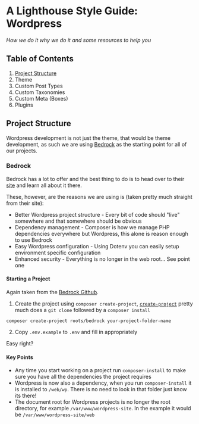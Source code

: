 # A Lighthouse Style Guide: Wordpress

*How we do it why we do it and some resources to help you*

## Table of Contents

1. [Project Structure](#project-structure)
2. Theme
2. Custom Post Types
3. Custom Taxonomies
4. Custom Meta (Boxes)
5. Plugins

## Project Structure

Wordpress development is not just the theme, that would be theme development, as such we are using [Bedrock](https://github.com/roots/bedrock) as the starting point for all of our projects.

### Bedrock

Bedrock has a lot to offer and the best thing to do is to head over to their [site](https://roots.io/bedrock/) and learn all about it there.

These, however, are the reasons we are using is (taken pretty much straight from their site):

* Better Wordpress project structure - Every bit of code should "live" somewhere and that somewhere should be obvious 
* Dependency management - Composer is how we manage PHP dependencies everywhere but Wordpress, this alone is reason enough to use Bedrock
* Easy Wordpress configuration - Using Dotenv you can easily setup environment specific configuration
* Enhanced security - Everything is no longer in the web root... See point one

#### Starting a Project

Again taken from the [Bedrock Github](https://github.com/roots/bedrock).

1. Create the project using `composer create-project`, [`create-project`](https://getcomposer.org/doc/03-cli.md#create-project) pretty much does a `git clone` followed by a `composer install`  

  `composer create-project roots/bedrock your-project-folder-name`
  
2. Copy `.env.example` to `.env` and fill in appropriately

Easy right?

#### Key Points

* Any time you start working on a project run `composer-install` to make sure you have all the dependencies the project requires
* Wordpress is now also a dependency, when you run `composer-install` it is installed to `/web/wp`. There is no need to look in that folder just know its there!
* The document root for Wordpress projects is no longer the root directory, for example `/var/www/wordpress-site`. In the example it would be `/var/www/wordpress-site/web`

